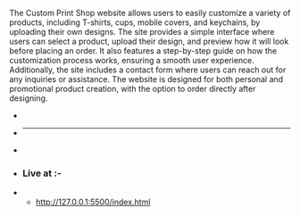 The Custom Print Shop website allows users to easily customize a variety of products, including T-shirts, cups, mobile covers, and keychains, by uploading their own designs. The site provides a simple interface where users can select a product, upload their design, and preview how it will look before placing an order. It also features a step-by-step guide on how the customization process works, ensuring a smooth user experience. Additionally, the site includes a contact form where users can reach out for any inquiries or assistance. The website is designed for both personal and promotional product creation, with the option to order directly after designing.

+
+  ---
+
+ ### Live at :-
+ - http://127.0.0.1:5500/index.html
